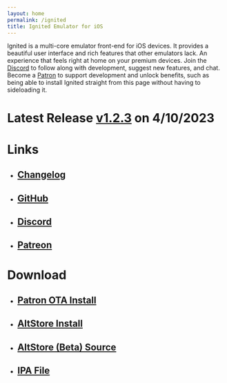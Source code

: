 ```yaml
---
layout: home
permalink: /ignited
title: Ignited Emulator for iOS
---
```


Ignited is a multi-core emulator front-end for iOS devices. It provides a beautiful user interface and rich features that other emulators lack. An experience that feels right at home on your premium devices. Join the [Discord](https://discord.gg/qEtKFJt5dR) to follow along with development, suggest new features, and chat. Become a [Patron](https://patreon.com/litritt) to support development and unlock benefits, such as being able to install Ignited straight from this page without having to sideloading it.

# Latest Release [v1.2.3](https://github.com/Lit-Development/Ignited/releases/latest) on 4/10/2023

# Links

- ## [Changelog](https://litritt.com/ignited/releases)
- ## [GitHub](https://github.com/Lit-Development/Ignited)
- ## [Discord](https://discord.gg/qEtKFJt5dR)
- ## [Patreon](https://patreon.com/litritt)

# Download

- ## [Patron OTA Install](itms-services://?action=download-manifest&url=https://f005.backblazeb2.com/file/lit-apps/ignited/1.2.3/manifest.plist)
- ## [AltStore Install](altstore://install?url=https://github.com/Lit-Development/Ignited/releases/latest/download/Ignited.ipa)
- ## [AltStore (Beta) Source](altstore://source?url=https://apps.litritt.com)
- ## [IPA File](https://github.com/Lit-Development/Ignited/releases/latest/download/Ignited.ipa)